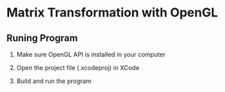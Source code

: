 # Matrix Transformation with OpenGL

## Runing Program

1. Make sure OpenGL API is installed in your computer

2. Open the project file (.xcodeproj) in XCode

3. Build and run the program
